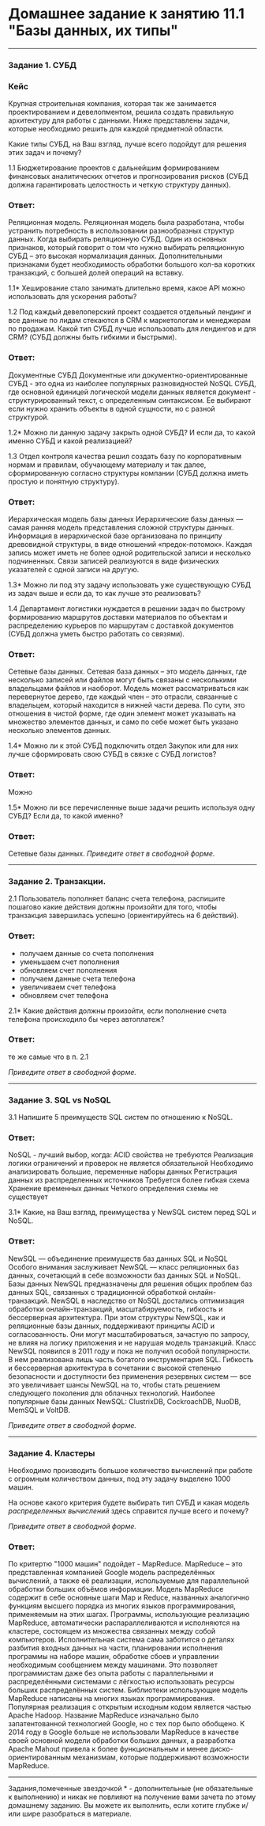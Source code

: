 # Домашнее задание к занятию 11.1 "Базы данных, их типы"
---
### Задание 1. СУБД

### Кейс
Крупная строительная компания, которая так же занимается проектированием и девелопментом, решила создать 
правильную архитектуру для работы с данными. Ниже представлены задачи, которые необходимо решить для
каждой предметной области. 

Какие типы СУБД, на Ваш взгляд, лучше всего подойдут для решения этих задач и почему? 
 
1.1 Бюджетирование проектов с дальнейшим формированием финансовых аналитических отчетов и прогнозирования рисков
(СУБД должна гарантировать целостность и четкую структуру данных).
### Ответ:
Реляционная модель.
Реляционная модель была разработана, чтобы устранить потребность в использовании разнообразных структур данных.
Когда выбирать реляционную СУБД. 
Один из основных признаков, который говорит о том что нужно выбирать реляционную СУБД – это высокая нормализация данных. Дополнительными признаками будет необходимость обработки большого кол-ва коротких транзакций, с большей долей операций на вставку.

1.1* Хеширование стало занимать длительно время, какое API можно использовать для ускорения работы? 

1.2 Под каждый девелоперский проект создается отдельный лендинг и все данные по лидам стекаются в CRM к 
маркетологам и менеджерам по продажам. Какой тип СУБД лучше использовать для лендингов и для CRM? 
(СУБД должны быть гибкими и быстрыми).
### Ответ:
Документные СУБД
Документные или документно-ориентированные СУБД - это одна из наиболее популярных разновидностей NoSQL СУБД, где основной единицей логической модели данных является документ - структурированный текст, с определенным синтаксисом. Ее выбирают если нужно хранить объекты в одной сущности, но с разной структурой.

1.2* Можно ли данную задачу закрыть одной СУБД? И если да, то какой именно СУБД и какой реализацией?

1.3 Отдел контроля качества решил создать базу по корпоративным нормам и правилам, обучающему материалу 
и так далее, сформированную согласно структуры компании (СУБД должна иметь простую и понятную структуру).
### Ответ:
Иерархическая модель базы данных
Иерархические базы данных — самая ранняя модель представления сложной структуры данных. Информация в иерархической базе организована по принципу древовидной структуры, в виде отношений «предок-потомок». Каждая запись может иметь не более одной родительской записи и несколько подчиненных. Связи записей реализуются в виде физических указателей с одной записи на другую.

1.3* Можно ли под эту задачу использовать уже существующую СУБД из задач выше и если да, то как лучше это 
реализовать?

1.4 Департамент логистики нуждается в решении задач по быстрому формированию маршрутов доставки материалов 
по объектам и распределению курьеров по маршрутам с доставкой документов (СУБД должна уметь быстро работать
со связями).
### Ответ:
Сетевые базы данных.
Сетевая база данных – это модель данных, где несколько записей или файлов могут быть связаны с несколькими владельцами файлов и наоборот. Модель может рассматриваться как перевернутое дерево, где каждый член – это отрасли, связанные с владельцем, который находится в нижней части дерева. По сути, это отношения в чистой форме, где один элемент может указывать на множество элементов данных, и само по себе может быть указано несколько элементов данных.

1.4* Можно ли к этой СУБД подключить отдел Закупок или для них лучше сформировать свою СУБД в связке с СУБД 
логистов?
### Ответ:
Можно

1.5* Можно ли все перечисленные выше задачи решить используя одну СУБД? Если да, то какой именно?
### Ответ:
Сетевые базы данных.
*Приведите ответ в свободной форме.*

---

### Задание 2. Транзакции.

2.1 Пользователь пополняет баланс счета телефона, распишите пошагово какие действия должны произойти для того, чтобы 
транзакция завершилась успешно (ориентируйтесь на 6 действий).
### Ответ:
- получаем данные со счета пополнения
- уменьшаем счет пополнения
- обновляем счет пополнения
- получаем данные счета телефона
- увеличиваем счет телефона
- обновляем счет телефона

2.1* Какие действия должны произойти, если пополнение счета телефона происходило бы через автоплатеж?
### Ответ:
те же самые что в п. 2.1

*Приведите ответ в свободной форме.*

---

### Задание 3. SQL vs NoSQL

3.1 Напишите 5 преимуществ SQL систем по отношению к NoSQL. 
### Ответ:
NoSQL - лучший выбор, когда:
ACID свойства не требуются
Реализация логики ограничений и проверок не является обязательной
Необходимо анализировать большие, переменные наборы данных
Регистрация данных из распределенных источников
Требуется более гибкая схема
Хранение временных данных
Четкого определения схемы не существует

3.1* Какие, на Ваш взгляд, преимущества у NewSQL систем перед SQL и NoSQL.
### Ответ:
NewSQL — объединение преимуществ баз данных SQL и NoSQL
Особого внимания заслуживает NewSQL — класс реляционных баз данных, сочетающий в себе возможности баз данных SQL и NoSQL. 
Базы данных NewSQL предназначены для решения общих проблем баз данных SQL, связанных с традиционной обработкой онлайн-транзакций. NewSQL в наследство от NoSQL достались оптимизация обработки онлайн-транзакций, масштабируемость, гибкость и бессерверная архитектура. При этом структуры NewSQL, как и реляционные базы данных, поддерживают принципы ACID и согласованность. Они могут масштабироваться, зачастую по запросу, не влияя на логику приложения и не нарушая модель транзакций.
Класс NewSQL появился в 2011 году и пока не получил особой популярности. В нем реализована лишь часть богатого инструментария SQL. Гибкость и бессерверная архитектура в сочетании с высокой степенью безопасности и доступности без применения резервных систем — все это увеличивает шансы NewSQL на то, чтобы стать решением следующего поколения для облачных технологий. 
Наиболее популярные базы данных NewSQL: ClustrixDB, CockroachDB, NuoDB, MemSQL и VoltDB. 

*Приведите ответ в свободной форме.*

---

### Задание 4. Кластеры

Необходимо производить большое количество вычислений при работе с огромным количеством данных, под эту задачу 
выделено 1000 машин. 

На основе какого критерия будете выбирать тип СУБД и какая модель *распределенных вычислений* 
здесь справится лучше всего и почему?

*Приведите ответ в свободной форме.*

### Ответ:
По критертю "1000 машин" подойдет - MapReduce.
MapReduce – это представленная компанией Google модель распределённых вычислений, а также её реализации, используемые для параллельной обработки больших объёмов информации.
Модель MapReduce содержит в себе основные шаги Map и Reduce, названных аналогично функциям высшего порядка из многих языков программирования, применяемым на этих шагах.
Программы, использующие реализацию MapReduce, автоматически распараллеливаются и исполняются на кластере, состоящем из множества связанных между собой компьютеров. Исполнительная система сама заботится о деталях разбития входных данных на части, планировании исполнения программы на наборе машин, обработке сбоев и управлении необходимым сообщением между машинами. Это позволяет программистам даже без опыта работы с параллельными и распределёнными системами с лёгкостью использовать ресурсы больших распределённых систем.
Библиотеки использующие модель MapReduce написаны на многих языках программирования. Популярная реализация с открытым исходным кодом является частью Apache Hadoop. Название MapReduce изначально было запатентованной технологией Google, но с тех пор было обобщено. К 2014 году в Google больше не использовали MapReduce в качестве своей основной модели обработки больших данных, а разработка Apache Mahout привела к более функциональным и менее диско-ориентированным механизмам, которые поддерживают возможности MapReduce.

---

Задания,помеченные звездочкой * - дополнительные (не обязательные к выполнению) и никак не повлияют на получение вами зачета по этому домашнему заданию. Вы можете их выполнить, если хотите глубже и/или шире разобраться в материале.
